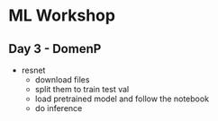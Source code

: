 # ML Workshop

## Day 3 - DomenP

- resnet
    - download files
    - split them to train test val
    - load pretrained model and follow the notebook
    - do inference
